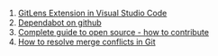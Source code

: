 1. [GitLens Extension in Visual Studio Code](https://youtu.be/C6wMNoe78oc)
1. [Dependabot on github](https://youtu.be/TnBEVPUsuAw)
1. [Complete guide to open source - how to contribute](https://youtu.be/yzeVMecydCE)
1. [How to resolve merge conflicts in Git](https://youtu.be/xNVM5UxlFSA)